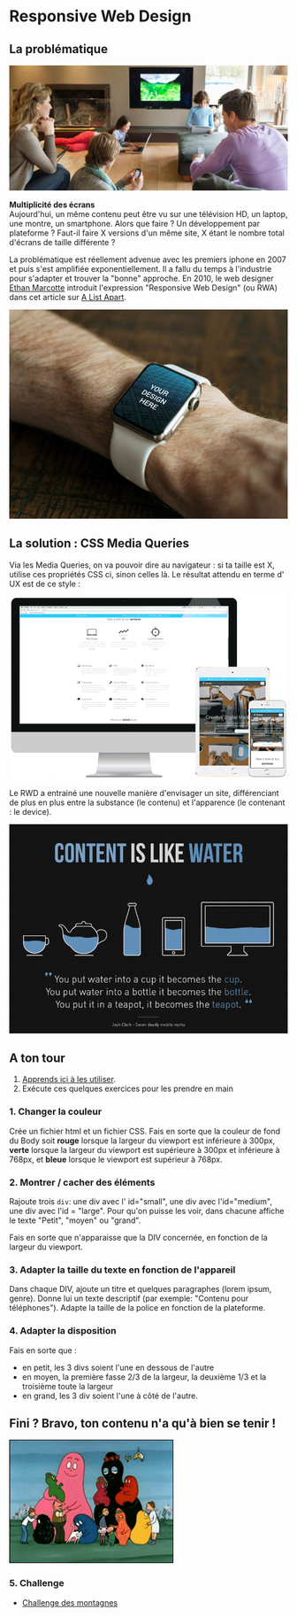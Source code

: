 # Responsive Web Design

## La problématique

![multiplicité des écrans](./responsive.jpg)

**Multiplicité des écrans**  
Aujourd'hui, un même contenu peut être vu sur une télévision HD, un laptop, une montre, un smartphone. Alors que faire ? Un développement par plateforme ? Faut-il faire X versions d'un même site, X étant le nombre total d'écrans de taille différente ?

La problématique est réellement advenue avec les premiers iphone en 2007 et puis s'est amplifiée exponentiellement.  Il a fallu du temps à l'industrie pour s'adapter et trouver la "bonne" approche. En 2010, le web designer [Ethan Marcotte](https://twitter.com/beep) introduit l'expression "Responsive Web Design" (ou RWA) dans cet article sur [A List Apart](http://alistapart.com/article/responsive-web-design).  


![iWatch](watch.jpg)

## La solution : CSS Media Queries
Via les Media Queries, on va pouvoir dire au navigateur : si ta taille est X, utilise ces propriétés CSS ci, sinon celles là. Le résultat attendu en terme d' UX est de ce style :   

![](responsive-screens.gif)

Le RWD a entrainé une nouvelle manière d'envisager un site, différenciant de plus en plus entre la substance (le contenu) et l'apparence (le contenant : le device).

![](water.jpg)


## A ton tour
1. [Apprends ici à les utiliser](https://www.w3schools.com/css/css_rwd_mediaqueries.asp).
2. Exécute ces quelques exercices pour les prendre en main

### 1. Changer la couleur
Crée un fichier html et un fichier CSS.
Fais en sorte que la couleur de fond du Body soit **rouge** lorsque la largeur du viewport est inférieure à 300px, **verte** lorsque la largeur du viewport est supérieure à 300px et inférieure à 768px, et **bleue** lorsque le viewport est supérieur à 768px.

### 2. Montrer / cacher des éléments
Rajoute trois `div`: une div avec l' id="small", une div avec l'id="medium", une div avec l'id = "large". Pour qu'on puisse les voir, dans chacune affiche le texte "Petit", "moyen" ou "grand".

Fais en sorte que n'apparaisse que la DIV concernée, en fonction de la largeur du viewport.

### 3. Adapter la taille du texte en fonction de l'appareil
Dans chaque DIV, ajoute un titre et quelques paragraphes (lorem ipsum, genre). Donne lui un texte descriptif (par exemple: "Contenu pour téléphones").
Adapte la taille de la police en fonction de la plateforme.

### 4. Adapter la disposition
Fais en sorte que :

- en petit, les 3 divs soient l'une en dessous de l'autre
- en moyen, la première fasse 2/3 de la largeur, la deuxième 1/3 et la troisième toute la largeur
- en grand, les 3 div soient l'une à côté de l'autre.

## Fini ? Bravo, ton contenu n'a qu'à bien se tenir !

![](barbapapa.gif)


### 5. Challenge

* [Challenge des montagnes](montagne)


